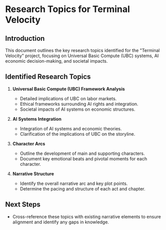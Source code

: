 # Research Topics for Terminal Velocity

## Introduction
This document outlines the key research topics identified for the "Terminal Velocity" project, focusing on Universal Basic Compute (UBC) systems, AI economic decision-making, and societal impacts.

## Identified Research Topics
1. **Universal Basic Compute (UBC) Framework Analysis**
   - Detailed implications of UBC on labor markets.
   - Ethical frameworks surrounding AI rights and integration.
   - Societal impacts of AI systems on economic structures.

2. **AI Systems Integration**
   - Integration of AI systems and economic theories.
   - Clarification of the implications of UBC on the storyline.

3. **Character Arcs**
   - Outline the development of main and supporting characters.
   - Document key emotional beats and pivotal moments for each character.

4. **Narrative Structure**
   - Identify the overall narrative arc and key plot points.
   - Determine the pacing and structure of each act and chapter.

## Next Steps
- Cross-reference these topics with existing narrative elements to ensure alignment and identify any gaps in knowledge.
